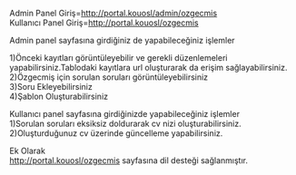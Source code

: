 Admin Panel Giriş=http://portal.kouosl/admin/ozgecmis                                                  
Kullanıcı Panel Giriş=http://portal.kouosl/ozgecmis

Admin panel sayfasına girdiğiniz de yapabileceğiniz işlemler

1)Önceki kayıtları görüntüleyebilir ve gerekli düzenlemeleri yapabilirsiniz.Tablodaki kayıtlara url oluşturarak da
erişim sağlayabilirsiniz.                                                                        
2)Özgecmiş için sorulan soruları görüntüleyebilirsiniz                                                   
3)Soru Ekleyebilirsiniz                                                                
4)Şablon Oluşturabilirsiniz                                                       

Kullanıcı panel sayfasına girdiğinizde yapabileceğiniz işlemler                                        
1)Sorulan soruları eksiksiz doldurarak cv nizi oluşturabilirsiniz.                                     
2)Oluşturduğunuz cv üzerinde güncelleme yapabilirsiniz.                                            
                                                                                                                                      
Ek Olarak                                                                                                      
http://portal.kouosl/ozgecmis sayfasına dil desteği sağlanmıştır. 




